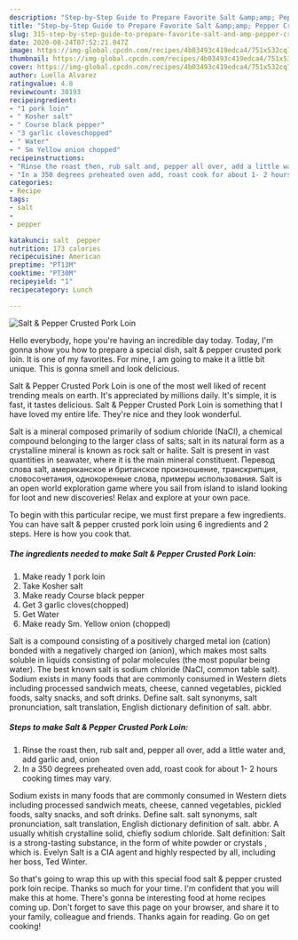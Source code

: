 ```yaml
---
description: "Step-by-Step Guide to Prepare Favorite Salt &amp;amp; Pepper Crusted Pork Loin"
title: "Step-by-Step Guide to Prepare Favorite Salt &amp;amp; Pepper Crusted Pork Loin"
slug: 315-step-by-step-guide-to-prepare-favorite-salt-and-amp-pepper-crusted-pork-loin
date: 2020-08-24T07:52:21.047Z
image: https://img-global.cpcdn.com/recipes/4b03493c419edca4/751x532cq70/salt-pepper-crusted-pork-loin-recipe-main-photo.jpg
thumbnail: https://img-global.cpcdn.com/recipes/4b03493c419edca4/751x532cq70/salt-pepper-crusted-pork-loin-recipe-main-photo.jpg
cover: https://img-global.cpcdn.com/recipes/4b03493c419edca4/751x532cq70/salt-pepper-crusted-pork-loin-recipe-main-photo.jpg
author: Luella Alvarez
ratingvalue: 4.8
reviewcount: 30193
recipeingredient:
- "1 pork loin"
- " Kosher salt"
- " Course black pepper"
- "3 garlic cloveschopped"
- " Water"
- " Sm Yellow onion chopped"
recipeinstructions:
- "Rinse the roast then, rub salt and, pepper all over, add a little water and, add garlic and, onion"
- "In a 350 degrees preheated oven add, roast cook for about 1- 2 hours cooking times may vary."
categories:
- Recipe
tags:
- salt
- 
- pepper

katakunci: salt  pepper 
nutrition: 173 calories
recipecuisine: American
preptime: "PT13M"
cooktime: "PT30M"
recipeyield: "1"
recipecategory: Lunch

---
```



![Salt &amp; Pepper Crusted Pork Loin](https://img-global.cpcdn.com/recipes/4b03493c419edca4/751x532cq70/salt-pepper-crusted-pork-loin-recipe-main-photo.jpg)

Hello everybody, hope you're having an incredible day today. Today, I'm gonna show you how to prepare a special dish, salt &amp; pepper crusted pork loin. It is one of my favorites. For mine, I am going to make it a little bit unique. This is gonna smell and look delicious.

Salt &amp; Pepper Crusted Pork Loin is one of the most well liked of recent trending meals on earth. It's appreciated by millions daily. It's simple, it is fast, it tastes delicious. Salt &amp; Pepper Crusted Pork Loin is something that I have loved my entire life. They're nice and they look wonderful.

Salt is a mineral composed primarily of sodium chloride (NaCl), a chemical compound belonging to the larger class of salts; salt in its natural form as a crystalline mineral is known as rock salt or halite. Salt is present in vast quantities in seawater, where it is the main mineral constituent. Перевод слова salt, американское и британское произношение, транскрипция, словосочетания, однокоренные слова, примеры использования. Salt is an open world exploration game where you sail from island to island looking for loot and new discoveries! Relax and explore at your own pace.


To begin with this particular recipe, we must first prepare a few ingredients. You can have salt &amp; pepper crusted pork loin using 6 ingredients and 2 steps. Here is how you cook that.

<!--inarticleads1-->

##### The ingredients needed to make Salt &amp; Pepper Crusted Pork Loin:

1. Make ready 1 pork loin
1. Take  Kosher salt
1. Make ready  Course black pepper
1. Get 3 garlic cloves(chopped)
1. Get  Water
1. Make ready  Sm. Yellow onion (chopped)


Salt is a compound consisting of a positively charged metal ion (cation) bonded with a negatively charged ion (anion), which makes most salts soluble in liquids consisting of polar molecules (the most popular being water). The best known salt is sodium chloride (NaCl, common table salt). Sodium exists in many foods that are commonly consumed in Western diets including processed sandwich meats, cheese, canned vegetables, pickled foods, salty snacks, and soft drinks. Define salt. salt synonyms, salt pronunciation, salt translation, English dictionary definition of salt. abbr. 

<!--inarticleads2-->

##### Steps to make Salt &amp; Pepper Crusted Pork Loin:

1. Rinse the roast then, rub salt and, pepper all over, add a little water and, add garlic and, onion
1. In a 350 degrees preheated oven add, roast cook for about 1- 2 hours cooking times may vary.


Sodium exists in many foods that are commonly consumed in Western diets including processed sandwich meats, cheese, canned vegetables, pickled foods, salty snacks, and soft drinks. Define salt. salt synonyms, salt pronunciation, salt translation, English dictionary definition of salt. abbr. A usually whitish crystalline solid, chiefly sodium chloride. Salt definition: Salt is a strong-tasting substance, in the form of white powder or crystals , which is. Evelyn Salt is a CIA agent and highly respected by all, including her boss, Ted Winter. 

So that's going to wrap this up with this special food salt &amp; pepper crusted pork loin recipe. Thanks so much for your time. I'm confident that you will make this at home. There's gonna be interesting food at home recipes coming up. Don't forget to save this page on your browser, and share it to your family, colleague and friends. Thanks again for reading. Go on get cooking!

